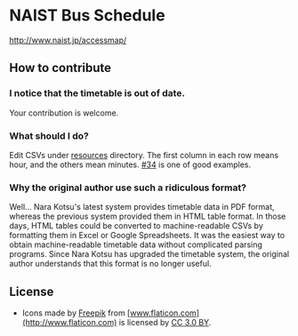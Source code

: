 # NAIST Bus Schedule

http://www.naist.jp/accessmap/

## How to contribute

### I notice that the timetable is out of date.

Your contribution is welcome.

### What should I do?

Edit CSVs under [resources](https://github.com/arosh/naist-bus-schedule/tree/master/resources) directory. The first column in each row means hour, and the others mean minutes. [#34](https://github.com/arosh/naist-bus-schedule/pull/34) is one of good examples.

### Why the original author use such a ridiculous format?

Well... Nara Kotsu's latest system provides timetable data in PDF format, whereas the previous system provided them in HTML table format. In those days, HTML tables could be converted to machine-readable CSVs by formatting them in Excel or Google Spreadsheets. It was the easiest way to obtain machine-readable timetable data without complicated parsing programs. Since Nara Kotsu has upgraded the timetable system, the original author understands that this format is no longer useful.

## License

* Icons made by [Freepik](http://www.freepik.com) from [www.flaticon.com](http://www.flaticon.com) is licensed by [CC 3.0 BY](http://creativecommons.org/licenses/by/3.0/).
